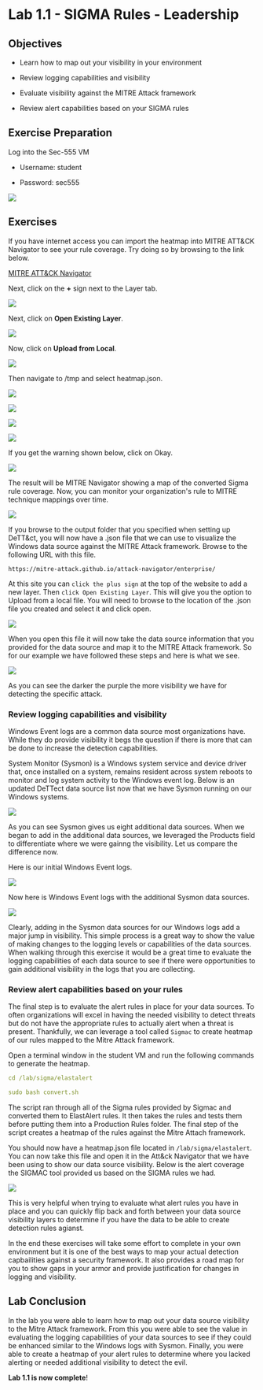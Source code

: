 # Lab 1.1 - SIGMA Rules - Leadership

## Objectives

- Learn how to map out your visibility in your environment

- Review logging capabilities and visibility

- Evaluate visibility against the MITRE Attack framework

- Review alert capabilities based on your SIGMA rules

## Exercise Preparation

Log into the Sec-555 VM

- Username: student

- Password: sec555

![](./media/image1.png)


## Exercises

If you have internet access you can import the heatmap into MITRE ATT&CK Navigator to see your rule coverage. Try doing so by browsing to the link below.

<a href="https://mitre-attack.github.io/attack-navigator/enterprise/" target="_blank">MITRE ATT&CK Navigator</a>

Next, click on the **+** sign next to the Layer tab.

![](./media/navigator_tab.png)

Next, click on **Open Existing Layer**.

![](./media/navigator_open_layer.png)

Now, click on **Upload from Local**.

![](./media/navigator_upload.png)

Then navigate to /tmp and select heatmap.json.

![](./media/browse.png)

![](./media/browse1.png)

![](./media/browse2.png)

![](./media/browse3.png)

If you get the warning shown below, click on Okay.

![](./media/browse4.png)

The result will be MITRE Navigator showing a map of the converted Sigma rule coverage. Now, you can monitor your organization's rule to MITRE technique mappings over time.

![](./media/sigma_mitre.png)

If you browse to the output folder that you specified when setting up DeTT&ct, you will now have a .json file that we can use to visualize the Windows data source against the MITRE Attack framework. Browse to the following URL with this file. 

`https://mitre-attack.github.io/attack-navigator/enterprise/`

At this site you can `click the plus sign` at the top of the website to add a new layer. Then `click Open Existing Layer`. This will give you the option to Upload from a local file. You will need to browse to the location of the .json file you created and select it and click open. 

![](./media/2020-07-02-13-27-00.png)

When you open this file it will now take the data source information that you provided for the data source and map it to the MITRE Attack framework. So for our example we have followed these steps and here is what we see. 

![](./media/2020-07-02-13-30-04.png)

As you can see the darker the purple the more visibility we have for detecting the specific attack. 

### Review logging capabilities and visibility

Windows Event logs are a common data source most organizations have. While they do provide visibility it begs the question if there is more that can be done to increase the detection capabilities. 
 
System Monitor (Sysmon) is a Windows system service and device driver that, once installed on a system, remains resident across system reboots to monitor and log system activity to the Windows event log. Below is an updated DeTTect data source list now that we have Sysmon running on our Windows systems. 

![](./media/2020-07-02-13-40-44.png)

As you can see Sysmon gives us eight additional data sources. When we began to add in the additional data sources, we leveraged the Products field to differentiate where we were gainng the visibility. Let us compare the difference now. 

Here is our initial Windows Event logs.

![](./media/2020-07-02-13-43-40.png)

Now here is Windows Event logs with the additional Sysmon data sources. 

![](./media/2020-07-02-13-44-41.png)

Clearly, adding in the Sysmon data sources for our Windows logs add a major jump in visibility. This simple process is a great way to show the value of making changes to the logging levels or capabilities of the data sources. When walking through this exercise it would be a great time to evaluate the logging capabilities of each data source to see if there were opportunities to gain additional visibility in the logs that you are collecting. 


### Review alert capabilities based on your rules

The final step is to evaluate the alert rules in place for your data sources. To often organizations will excel in having the needed visibility to detect threats but do not have the appropriate rules to actually alert when a threat is present. Thankfully, we can leverage a tool called `Sigmac` to create heatmap of our rules mapped to the Mitre Attack framework. 

Open a terminal window in the student VM and run the following commands to generate the heatmap. 

```yaml
cd /lab/sigma/elastalert

sudo bash convert.sh
```

The script ran through all of the Sigma rules provided by Sigmac and converted them to ElastAlert rules. It then takes the rules and tests them before putting them into a Production Rules folder. The final step of the script creates a heatmap of the rules against the Mitre Attach framework. 

You should now have a heatmap.json file located in `/lab/sigma/elastalert`. You can now take this file and open it in the Att&ck Navigator that we have been using to show our data source visibility. Below is the alert coverage the SIGMAC tool provided us based on the SIGMA rules we had. 

![](./media/2020-07-02-14-04-15.png)

This is very helpful when trying to evaluate what alert rules you have in place and you can quickly flip back and forth between your data source visibility layers to determine if you have the data to be able to create detection rules agianst. 

In the end these exercises will take some effort to complete in your own environment but it is one of the best ways to map your actual detection capbailities against a security framework. It also provides a road map for you to show gaps in your armor and provide justification for changes in logging and visibility. 

## Lab Conclusion

In the lab you were able to learn how to map out your data source visibility to the Mitre Attack framework. From this you were able to see the value in evaluating the logging capabilities of your data sources to see if they could be enhanced similar to the Windows logs with Sysmon. Finally, you were able to create a heatmap of your alert rules to determine where you lacked alerting or needed additional visibility to detect the evil. 

**Lab 1.1 is now complete**\!
